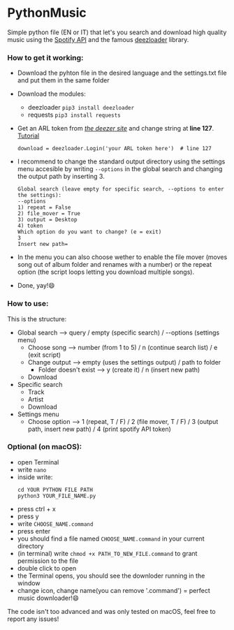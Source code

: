 # PythonMusic
Simple python file (EN or IT) that let's you search and download high quality music using the [Spotify API](https://developer.spotify.com/) and the famous [deezloader](https://github.com/An0nimia/deezloader) library.


### How to get it working:
- Download the pyhton file in the desired language and the settings.txt file and put them in the same folder

- Download the modules:
	- deezloader ```pip3 install deezloader```
	- requests ```pip3 install requests```

- Get an ARL token from [_the deezer site_](https://www.deezer.com/) and change string at __line 127__. [Tutorial](https://www.youtube.com/watch?v=pWcG9T3WyYQ)

	```python3
	download = deezloader.Login('your ARL token here')  # line 127
	```

- I recommend to change the standard output directory using the settings menu accesible by writing ```--options``` in the global search and changing the output
path by inserting 3. 

	```python3
	Global search (leave empty for specific search, --options to enter the settings):
	--options
	1) repeat = False
	2) file_mover = True
	3) output = Desktop
	4) token
	Which option do you want to change? (e = exit)
	3
	Insert new path=
	```
	
- In the menu you can also choose wether to enable the file mover (moves song out of album folder and renames with a number) or the repeat option (the script loops letting you download multiple songs).
  
- Done, yay!:smile:

### How to use:
This is the structure:

- Global search --> query / empty (specific search) / --options (settings menu)
	- Choose song --> number (from 1 to 5) / n (continue search list) / e (exit script)
	- Change output --> empty (uses the settings output) / path to folder
		- Folder doesn't exist --> y (create it) / n (insert new path)
	- Download
- Specific search
	- Track
	- Artist
	- Download
- Settings menu
	- Choose option --> 1 (repeat, T / F) / 2 (file mover, T / F) / 3 (output path, insert new path) / 4 (print spotify API token)
	
 
### Optional (on macOS):
- open Terminal
- write ```nano```
- inside write:
	```
	cd YOUR PYTHON FILE PATH
	python3 YOUR_FILE_NAME.py
	```
 - press ctrl + x
 - press y
 - write ```CHOOSE_NAME.command```
 - press enter
 - you should find a file named ```CHOOSE_NAME.command``` in your current directory
 - (in terminal) write ```chmod +x PATH_TO_NEW_FILE.command``` to grant permission to the file
 - double click to open
 - the Terminal opens, you should see the downloder running in the window
 - change icon, change name(you can remove '.command') = perfect music downloader!:smile:
 
 
The code isn't too advanced and was only tested on macOS, feel free to report any issues!
